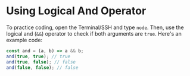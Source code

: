 # Using Logical And Operator

To practice coding, open the Terminal/SSH and type `node`. Then, use the logical and (`&&`) operator to check if both arguments are `true`. Here's an example code:

```js
const and = (a, b) => a && b;
and(true, true); // true
and(true, false); // false
and(false, false); // false
```
